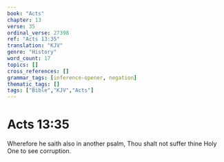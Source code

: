 ```yaml
---
book: "Acts"
chapter: 13
verse: 35
ordinal_verse: 27398
ref: "Acts 13:35"
translation: "KJV"
genre: "History"
word_count: 17
topics: []
cross_references: []
grammar_tags: [inference-opener, negation]
thematic_tags: []
tags: ["Bible","KJV","Acts"]
---
```


# Acts 13:35

Wherefore he saith also in another psalm, Thou shalt not suffer thine Holy One to see corruption.
